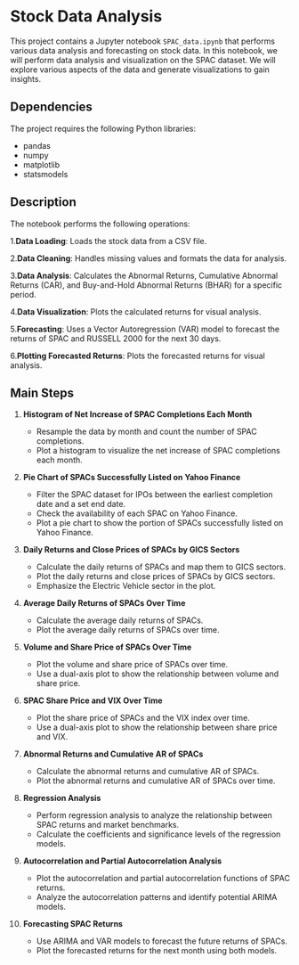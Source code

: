 # Stock Data Analysis

This project contains a Jupyter notebook `SPAC_data.ipynb` that performs various data analysis and forecasting on stock data. In this notebook, we will perform data analysis and visualization on the SPAC dataset. We will explore various aspects of the data and generate visualizations to gain insights.

## Dependencies

The project requires the following Python libraries:

- pandas
- numpy
- matplotlib
- statsmodels

## Description

The notebook performs the following operations:

1.**Data Loading**: Loads the stock data from a CSV file.

2.**Data Cleaning**: Handles missing values and formats the data for analysis.

3.**Data Analysis**: Calculates the Abnormal Returns, Cumulative Abnormal Returns (CAR), and Buy-and-Hold Abnormal Returns (BHAR) for a specific period.

4.**Data Visualization**: Plots the calculated returns for visual analysis.

5.**Forecasting**: Uses a Vector Autoregression (VAR) model to forecast the returns of SPAC and RUSSELL 2000 for the next 30 days.

6.**Plotting Forecasted Returns**: Plots the forecasted returns for visual analysis.

## Main Steps

1. **Histogram of Net Increase of SPAC Completions Each Month**

    - Resample the data by month and count the number of SPAC completions.
    - Plot a histogram to visualize the net increase of SPAC completions each month.

2. **Pie Chart of SPACs Successfully Listed on Yahoo Finance**

    - Filter the SPAC dataset for IPOs between the earliest completion date and a set end date.
    - Check the availability of each SPAC on Yahoo Finance.
    - Plot a pie chart to show the portion of SPACs successfully listed on Yahoo Finance.

3. **Daily Returns and Close Prices of SPACs by GICS Sectors**

    - Calculate the daily returns of SPACs and map them to GICS sectors.
    - Plot the daily returns and close prices of SPACs by GICS sectors.
    - Emphasize the Electric Vehicle sector in the plot.

4. **Average Daily Returns of SPACs Over Time**

    - Calculate the average daily returns of SPACs.
    - Plot the average daily returns of SPACs over time.

5. **Volume and Share Price of SPACs Over Time**

    - Plot the volume and share price of SPACs over time.
    - Use a dual-axis plot to show the relationship between volume and share price.

6. **SPAC Share Price and VIX Over Time**

    - Plot the share price of SPACs and the VIX index over time.
    - Use a dual-axis plot to show the relationship between share price and VIX.

7. **Abnormal Returns and Cumulative AR of SPACs**

    - Calculate the abnormal returns and cumulative AR of SPACs.
    - Plot the abnormal returns and cumulative AR of SPACs over time.

8. **Regression Analysis**

    - Perform regression analysis to analyze the relationship between SPAC returns and market benchmarks.
    - Calculate the coefficients and significance levels of the regression models.

9. **Autocorrelation and Partial Autocorrelation Analysis**

    - Plot the autocorrelation and partial autocorrelation functions of SPAC returns.
    - Analyze the autocorrelation patterns and identify potential ARIMA models.

10. **Forecasting SPAC Returns**

    - Use ARIMA and VAR models to forecast the future returns of SPACs.
    - Plot the forecasted returns for the next month using both models.






